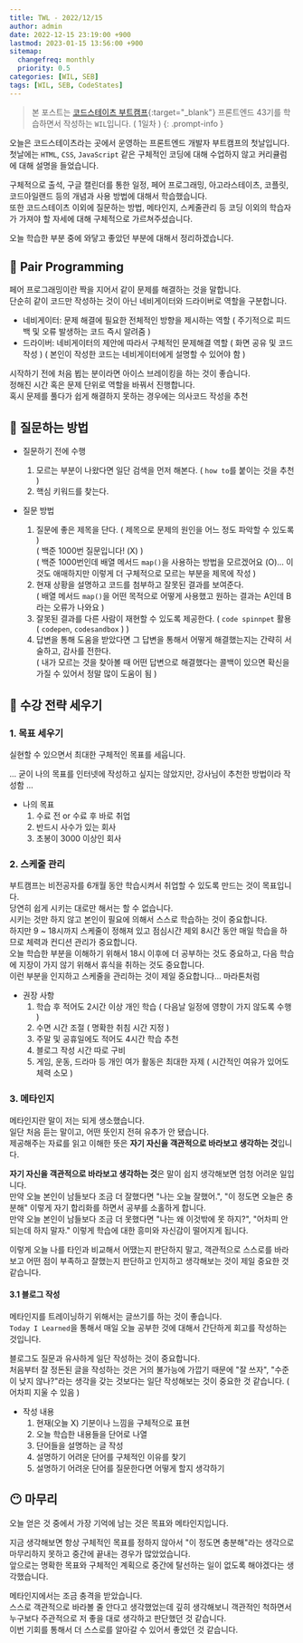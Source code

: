 ```yaml
---
title: TWL - 2022/12/15
author: admin
date: 2022-12-15 23:19:00 +900
lastmod: 2023-01-15 13:56:00 +900
sitemap:
  changefreq: monthly
  priority: 0.5
categories: [WIL, SEB]
tags: [WIL, SEB, CodeStates]
---
```


> 본 포스트는 [코드스테이츠 부트캠프](https://www.codestates.com/course/frontend-engineering){:target="_blank"} 프론트엔드 43기를 학습하면서 작성하는 `WIL`입니다. ( 1일차 )
{: .prompt-info }

오늘은 코드스테이츠라는 곳에서 운영하는 프론트엔드 개발자 부트캠프의 첫날입니다.<br />
첫날에는 `HTML`, `CSS`, `JavaScript` 같은 구체적인 코딩에 대해 수업하지 않고 커리큘럼에 대해 설명을 들었습니다.<br />

구체적으로 출석, 구글 캘린더를 통한 일정, 페어 프로그래밍, 아고라스테이츠, 코플릿, 코드아일랜드 등의 개념과 사용 방법에 대해서 학습했습니다.<br />
또한 코드스테이츠 이외에 질문하는 방법, 메타인지, 스케줄관리 등 코딩 이외의 학습자가 가져야 할 자세에 대해 구체적으로 가르쳐주셨습니다.<br />

오늘 학습한 부분 중에 와닿고 좋았던 부분에 대해서 정리하겠습니다.

## 📌 Pair Programming
페어 프로그래밍이란 짝을 지어서 같이 문제를 해결하는 것을 말합니다.<br />
단순히 같이 코드만 작성하는 것이 아닌 네비게이터와 드라이버로 역할을 구분합니다.<br />

+ 네비게이터: 문제 해결에 필요한 전체적인 방향을 제시하는 역할 ( 주기적으로 피드백 및 오류 발생하는 코드 즉시 알려줌 )
+ 드라이버: 네비게이터의 제안에 따라서 구체적인 문제해결 역할 ( 화면 공유 및 코드 작성 ) ( 본인이 작성한 코드는 네비게이터에게 설명할 수 있어야 함 )

시작하기 전에 처음 뵙는 분이라면 아이스 브레이킹을 하는 것이 좋습니다.<br />
정해진 시간 혹은 문제 단위로 역할을 바꿔서 진행합니다.<br />
혹시 문제를 풀다가 쉽게 해결하지 못하는 경우에는 의사코드 작성을 추천<br />

## 📌 질문하는 방법
+ 질문하기 전에 수행
  1. 모르는 부분이 나왔다면 일단 검색을 먼저 해본다. ( `how to`를 붙이는 것을 추천 )
  2. 핵심 키워드를 찾는다.
  
+ 질문 방법
  1. 질문에 좋은 제목을 단다. ( 제목으로 문제의 원인을 어느 정도 파악할 수 있도록 )<br />
     ( 백준 1000번 질문입니다! (X) )<br />
     ( 백준 1000번인데 배열 메서드 `map()`을 사용하는 방법을 모르겠어요 (O)... 이것도 애매하지만 이렇게 더 구체적으로 모르는 부분을 제목에 작성 )
  2. 현재 상황을 설명하고 코드를 첨부하고 잘못된 결과를 보여준다.<br />
     ( 배열 메서드 `map()`을 어떤 목적으로 어떻게 사용했고 원하는 결과는 A인데 B라는 오류가 나와요 )
  3. 잘못된 결과를 다른 사람이 재현할 수 있도록 제공한다. ( `code spinnpet` 활용 ( `codepen`, `codesandbox` ) )
  4. 답변을 통해 도움을 받았다면 그 답변을 통해서 어떻게 해결했는지는 간략히 서술하고, 감사를 전한다.<br />
  ( 내가 모르는 것을 찾아볼 때 어떤 답변으로 해결했다는 콜백이 있으면 확신을 가질 수 있어서 정말 많이 도움이 됨 )

## 📌 수강 전략 세우기
### 1. 목표 세우기
실현할 수 있으면서 최대한 구체적인 목표를 세웁니다.<br />

... 굳이 나의 목표를 인터넷에 작성하고 싶지는 않았지만, 강사님이 추천한 방법이라 작성함 ...

+ 나의 목표
  1. 수료 전 or 수료 후 바로 취업
  2. 반드시 사수가 있는 회사
  3. 초봉이 3000 이상인 회사

### 2. 스케줄 관리
부트캠프는 비전공자를 6개월 동안 학습시켜서 취업할 수 있도록 만드는 것이 목표입니다.<br />
당연히 쉽게 시키는 대로만 해서는 할 수 없습니다.<br />
시키는 것만 하지 않고 본인이 필요에 의해서 스스로 학습하는 것이 중요합니다.<br />
하지만 9 ~ 18시까지 스케줄이 정해져 있고 점심시간 제외 8시간 동안 매일 학습을 하므로 체력과 컨디션 관리가 중요합니다.<br />
오늘 학습한 부분을 이해하기 위해서 18시 이후에 더 공부하는 것도 중요하고, 다음 학습에 지장이 가지 않기 위해서 휴식을 취하는 것도 중요합니다.<br />
이런 부분을 인지하고 스케줄을 관리하는 것이 제일 중요합니다... 마라톤처럼<br />

+ 권장 사항
  1. 학습 후 적어도 2시간 이상 개인 학습 ( 다음날 일정에 영향이 가지 않도록 수행 )
  2. 수면 시간 조절 ( 명확한 취침 시간 지정 )
  3. 주말 및 공휴일에도 적어도 4시간 학습 추천
  4. 블로그 작성 시간 따로 구비
  5. 게임, 운동, 드라마 등 개인 여가 활동은 최대한 자제 ( 시간적인 여유가 있어도 체력 소모 )

### 3. 메타인지
메타인지란 말이 저는 되게 생소했습니다.<br />
일단 처음 듣는 말이고, 어떤 뜻인지 전혀 유추가 안 됐습니다.<br />
제공해주는 자료를 읽고 이해한 뜻은 **자기 자신을 객관적으로 바라보고 생각하는 것**입니다.<br />

**자기 자신을 객관적으로 바라보고 생각하는 것**은 말이 쉽지 생각해보면 엄청 어려운 일입니다.<br />
만약 오늘 본인이 남들보다 조금 더 잘했다면 "나는 오늘 잘했어.", "이 정도면 오늘은 충분해" 이렇게 자기 합리화를 하면서 공부를 소홀하게 합니다.<br />
만약 오늘 본인이 남들보다 조금 더 못했다면 "나는 왜 이것밖에 못 하지?", "어차피 안 되는데 하지 말자." 이렇게 학습에 대한 흥미와 자신감이 떨어지게 됩니다.<br />

이렇게 오늘 나를 타인과 비교해서 어땠는지 판단하지 말고, 객관적으로 스스로를 바라보고 어떤 점이 부족하고 잘했는지 판단하고 인지하고 생각해보는 것이 제일 중요한 것 같습니다.<br />

#### 3.1 블로그 작성
메타인지를 트레이닝하기 위해서는 글쓰기를 하는 것이 좋습니다.<br />
`Today I Learned`을 통해서 매일 오늘 공부한 것에 대해서 간단하게 회고를 작성하는 것입니다.<br />

블로그도 질문과 유사하게 일단 작성하는 것이 중요합니다.<br />
처음부터 잘 정돈된 글을 작성하는 것은 거의 불가능에 가깝기 때문에 "잘 쓰자", "수준이 낮지 않나?"라는 생각을 갖는 것보다는 일단 작성해보는 것이 중요한 것 같습니다. ( 어차피 지울 수 있음 )

+ 작성 내용
  1. 현재(오늘 X) 기분이나 느낌을 구체적으로 표현
  2. 오늘 학습한 내용들을 단어로 나열
  3. 단어들을 설명하는 글 작성
  4. 설명하기 어려운 단어를 구체적인 이유를 찾기
  5. 설명하기 어려운 단어를 질문한다면 어떻게 할지 생각하기

## 😶 마무리
오늘 얻은 것 중에서 가장 기억에 남는 것은 목표와 메타인지입니다.<br />

지금 생각해보면 항상 구체적인 목표를 정하지 않아서 "이 정도면 충분해"라는 생각으로 마무리하지 못하고 중간에 끝내는 경우가 많았었습니다.<br />
앞으로는 명확한 목표와 구체적인 계획으로 중간에 탈선하는 일이 없도록 해야겠다는 생각했습니다.<br />

메타인지에서는 조금 충격을 받았습니다.<br />
스스로 객관적으로 바라볼 줄 안다고 생각했었는데 깊히 생각해보니 객관적인 척하면서 누구보다 주관적으로 저 좋을 대로 생각하고 판단했던 것 같습니다.<br />
이번 기회를 통해서 더 스스로를 알아갈 수 있어서 좋았던 것 같습니다.
